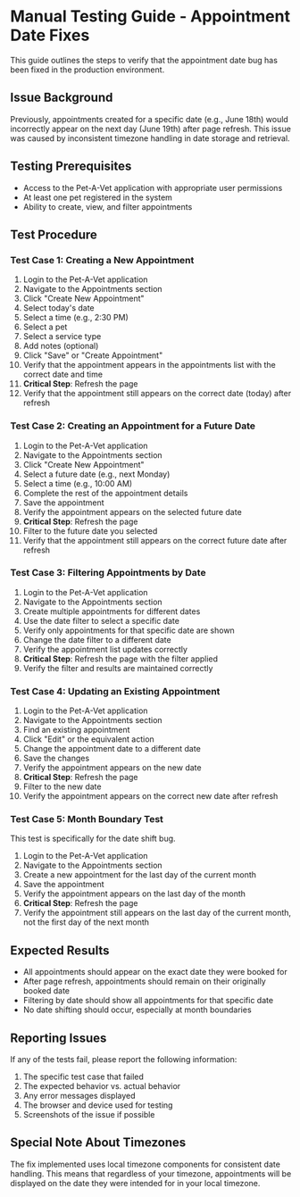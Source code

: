 # Manual Testing Guide - Appointment Date Fixes

This guide outlines the steps to verify that the appointment date bug has been fixed in the production environment.

## Issue Background

Previously, appointments created for a specific date (e.g., June 18th) would incorrectly appear on the next day (June 19th) after page refresh. This issue was caused by inconsistent timezone handling in date storage and retrieval.

## Testing Prerequisites

- Access to the Pet-A-Vet application with appropriate user permissions
- At least one pet registered in the system
- Ability to create, view, and filter appointments

## Test Procedure

### Test Case 1: Creating a New Appointment

1. Login to the Pet-A-Vet application
2. Navigate to the Appointments section
3. Click "Create New Appointment"
4. Select today's date
5. Select a time (e.g., 2:30 PM)
6. Select a pet
7. Select a service type
8. Add notes (optional)
9. Click "Save" or "Create Appointment"
10. Verify that the appointment appears in the appointments list with the correct date and time
11. **Critical Step**: Refresh the page
12. Verify that the appointment still appears on the correct date (today) after refresh

### Test Case 2: Creating an Appointment for a Future Date

1. Login to the Pet-A-Vet application
2. Navigate to the Appointments section
3. Click "Create New Appointment"
4. Select a future date (e.g., next Monday)
5. Select a time (e.g., 10:00 AM)
6. Complete the rest of the appointment details
7. Save the appointment
8. Verify the appointment appears on the selected future date
9. **Critical Step**: Refresh the page
10. Filter to the future date you selected
11. Verify that the appointment still appears on the correct future date after refresh

### Test Case 3: Filtering Appointments by Date

1. Login to the Pet-A-Vet application
2. Navigate to the Appointments section
3. Create multiple appointments for different dates
4. Use the date filter to select a specific date
5. Verify only appointments for that specific date are shown
6. Change the date filter to a different date
7. Verify the appointment list updates correctly
8. **Critical Step**: Refresh the page with the filter applied
9. Verify the filter and results are maintained correctly

### Test Case 4: Updating an Existing Appointment

1. Login to the Pet-A-Vet application
2. Navigate to the Appointments section
3. Find an existing appointment
4. Click "Edit" or the equivalent action
5. Change the appointment date to a different date
6. Save the changes
7. Verify the appointment appears on the new date
8. **Critical Step**: Refresh the page
9. Filter to the new date
10. Verify the appointment appears on the correct new date after refresh

### Test Case 5: Month Boundary Test

This test is specifically for the date shift bug.

1. Login to the Pet-A-Vet application
2. Navigate to the Appointments section
3. Create a new appointment for the last day of the current month
4. Save the appointment
5. Verify the appointment appears on the last day of the month
6. **Critical Step**: Refresh the page
7. Verify the appointment still appears on the last day of the current month, not the first day of the next month

## Expected Results

- All appointments should appear on the exact date they were booked for
- After page refresh, appointments should remain on their originally booked date
- Filtering by date should show all appointments for that specific date
- No date shifting should occur, especially at month boundaries

## Reporting Issues

If any of the tests fail, please report the following information:

1. The specific test case that failed
2. The expected behavior vs. actual behavior
3. Any error messages displayed
4. The browser and device used for testing
5. Screenshots of the issue if possible

## Special Note About Timezones

The fix implemented uses local timezone components for consistent date handling. This means that regardless of your timezone, appointments will be displayed on the date they were intended for in your local timezone.
